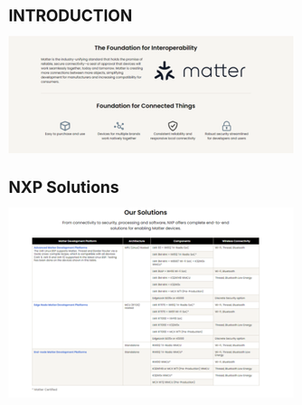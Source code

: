 # INTRODUCTION
![NXP](../images/matter1.png)
# NXP Solutions
![NXP solutions](../images/matter2.png)